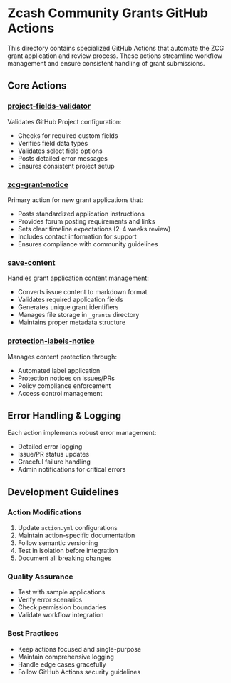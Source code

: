 # Zcash Community Grants GitHub Actions

This directory contains specialized GitHub Actions that automate the ZCG grant application and review process. These actions streamline workflow management and ensure consistent handling of grant submissions.

## Core Actions

### [project-fields-validator](./project-fields-validator)
Validates GitHub Project configuration:
- Checks for required custom fields
- Verifies field data types
- Validates select field options
- Posts detailed error messages
- Ensures consistent project setup

### [zcg-grant-notice](./zcg-grant-notice)
Primary action for new grant applications that:
- Posts standardized application instructions
- Provides forum posting requirements and links
- Sets clear timeline expectations (2-4 weeks review)
- Includes contact information for support
- Ensures compliance with community guidelines

### [save-content](./save-content)
Handles grant application content management:
- Converts issue content to markdown format
- Validates required application fields
- Generates unique grant identifiers
- Manages file storage in `_grants` directory
- Maintains proper metadata structure

### [protection-labels-notice](./protection-labels-notice)
Manages content protection through:
- Automated label application
- Protection notices on issues/PRs
- Policy compliance enforcement
- Access control management

## Error Handling & Logging

Each action implements robust error management:
- Detailed error logging
- Issue/PR status updates
- Graceful failure handling
- Admin notifications for critical errors

## Development Guidelines

### Action Modifications
1. Update `action.yml` configurations
2. Maintain action-specific documentation
3. Follow semantic versioning
4. Test in isolation before integration
5. Document all breaking changes

### Quality Assurance
- Test with sample applications
- Verify error scenarios
- Check permission boundaries
- Validate workflow integration

### Best Practices
- Keep actions focused and single-purpose
- Maintain comprehensive logging
- Handle edge cases gracefully
- Follow GitHub Actions security guidelines
